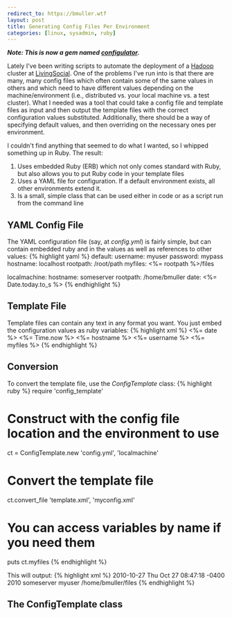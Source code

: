 ```yaml
---
redirect_to: https://bmuller.wtf
layout: post
title: Generating Config Files Per Environment
categories: [linux, sysadmin, ruby]
---
```

***Note: This is now a gem named [configulator](https://rubygems.org/gems/configulator).***

Lately I've been writing scripts to automate the deployment of a [Hadoop](http://hadoop.apache.org) cluster at [LivingSocial](http://livingsocial.com).
One of the problems I've run into is that there are many, many config files which often contain some of the same values in others and which need
to have different values depending on the machine/environment (i.e., distributed vs. your local machine vs. a test cluster).  What I needed was
a tool that could take a config file and template files as input and then output the template files with the correct configuration values 
substituted.  Additionally, there should be a way of specifying default values, and then overriding on the necessary ones per environment.

I couldn't find anything that seemed to do what I wanted, so I whipped something up in Ruby.  The result:
 1. Uses embedded Ruby (ERB) which not only comes standard with Ruby, but also allows you to put Ruby code in your template files
 2. Uses a YAML file for configuration.  If a default environment exists, all other environments extend it.
 3. Is a small, simple class that can be used either in code or as a script run from the command line

## YAML Config File
The YAML configuration file (say, at *config.yml*) is fairly simple, but can contain embedded ruby and in the values as well as 
references to other values:
{% highlight yaml %}
default:
   username: myuser
   password: mypass
   hostname: localhost
   rootpath: /root/path
   myfiles: <%= rootpath %>/files

localmachine:
   hostname: someserver
   rootpath: /home/bmuller
   date: <%= Date.today.to_s %>
{% endhighlight %}

## Template File
Template files can contain any text in any format you want.  You just embed the configuration values as ruby variables:
{% highlight xml %}
<xml>
  <date><%= date %></date>
  <time><%= Time.now %></time>
  <dbaccess>
    <hostname><%= hostname %></hostname>
    <username><%= username %></username>
  </dbaccess>
  <myfiles><%= myfiles %></myfiles>
</xml>
{% endhighlight %}

## Conversion
To convert the template file, use the *ConfigTemplate* class:
{% highlight ruby %}
require 'config_template'

# Construct with the config file location and the environment to use
ct = ConfigTemplate.new 'config.yml', 'localmachine'

# Convert the template file
ct.convert_file 'template.xml', 'myconfig.xml'

# You can access variables by name if you need them
puts ct.myfiles
{% endhighlight %}

This will output:
{% highlight xml %}
<xml>
  <date>2010-10-27</date>
  <time>Thu Oct 27 08:47:18 -0400 2010</time>
  <dbaccess>
    <hostname>someserver</hostname>
    <username>myuser</username>
  </dbaccess>
  <myfiles>/home/bmuller/files</myfiles>
</xml>
{% endhighlight %}

## The ConfigTemplate class
<script src="http://gist.github.com/650421.js?file=config_template.rb">
</script>

